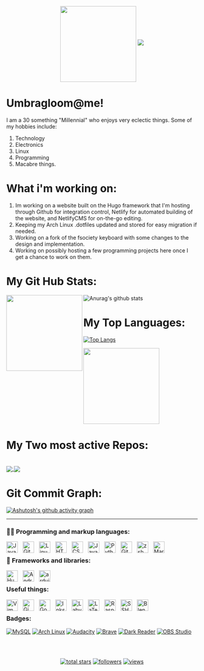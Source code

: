 <!-- Typing SVG by DenverCoder1 - https://github.com/DenverCoder1/readme-typing-svg -->
<p align="center">
<img src="https://media.giphy.com/media/37Uer6MbSlFgA/giphy.gif" width="200" height="200" align="center"/>
  <a href="https://github.com/DenverCoder1/readme-typing-svg"><img src="https://readme-typing-svg.demolab.com/?lines=Just%20a%20dude%20who%20likes%20tech%20stuff.;Enjoys%20coding.;Always%20learning%20new%20things;Enjoys%20the%20Macabre&font=Deja%20Vu&center=true&width=440&height=45&color=bd00ff&vCenter=true&size=22&pause=1000"></a>
</p>

# Umbragloom@me!
I am a 30 something "Millennial" who enjoys very eclectic things. Some of my hobbies include:

1. Technology
2. Electronics
3. Linux
4. Programming
5. Macabre things.

# What i'm working on:
1. Im working on a website built on the Hugo framework that I'm hosting through Github for integration control, Netlify for automated building of the website, and NetlifyCMS for on-the-go editing. 
2. Keeping my Arch Linux .dotfiles updated and stored for easy migration if needed. 
3. Working on a fork of the fsociety keyboard with some changes to the design and implementation. 
4. Working on possibly hosting a few programming projects here once I get a chance to work on them.

# My Git Hub Stats:
![Anurag's github stats](https://github-readme-stats.vercel.app/api?username=Umbragloom&show_icons=true&bg_color=000b1e&title_color=00ff00&icon_color=0abdc6&text_color=bd00ff&border_color=00ff00&h&border_radius=20&include_all_commits=true) <img src="https://media.giphy.com/media/YrTXcn2uKFbJvVvJgY/giphy.gif" width="200" height="200" align="left">

# My Top Languages:
[![Top Langs](https://github-readme-stats.vercel.app/api/top-langs/?username=anuraghazra&layout=compact&show_icons=true&bg_color=000b1e&title_color=00ff00&icon_color=0abdc6&text_color=bd00ff&border_color=00ff00&h&border_radius=20&include_all_commits=true&hide=javascript&card_width=500)](https://github.com/anuraghazra/github-readme-stats) 

<img src="https://media.giphy.com/media/1DKVMPqxI3CO1VZmX1/giphy.gif" width="200" height="200" align="center"/>

<br>

# My Two most active Repos:

<br>

<a href="https://github.com/Mathie-Josh/Arch_laptop">
  <img align="center" src="https://github-readme-stats.vercel.app/api/pin/?username=Umbragloom&repo=Arch_laptop&show_icons=true&bg_color=000b1e&title_color=00ff00&icon_color=0abdc6&text_color=bd00ff&border_color=00ff00&h&border_radius=20&show_owner=true" />
</a>
<a href="https://github.com/Mathie-Josh/website">
  <img align="center" src="https://github-readme-stats.vercel.app/api/pin/?username=Umbragloom&repo=website&show_icons=true&bg_color=000b1e&title_color=00ff00&icon_color=0abdc6&text_color=bd00ff&border_color=00ff00&h&border_radius=20&show_owner=true" />
</a>

# Git Commit Graph: 
[![Ashutosh's github activity graph](https://github-readme-activity-graph.vercel.app/graph?username=Umbragloom&bg_color=000b1e&color=00ff00&line=d300c4&point=0abdc6&title_color=00ff00&area=true&area_color=00ff00&hide_border=false&)](https://github.com/ashutosh00710/github-readme-activity-graph)

---

### 👨‍💻 Programming and markup languages:

<img align="left" alt="Java" width="30px" style="padding-right:10px;" src="https://cdn.jsdelivr.net/gh/devicons/devicon/icons/java/java-original.svg"/>
<img align="left" alt="Git" width="30px" style="padding-right:10px;" src="https://cdn.jsdelivr.net/gh/devicons/devicon/icons/git/git-original.svg" />
<img align="left" alt="Linux" width="30px" style="padding-right:10px;" src="https://cdn.jsdelivr.net/gh/devicons/devicon/icons/linux/linux-original.svg" />
<img align="left" alt="HTML" width="30px" style="padding-right:10px;" src="https://cdn.jsdelivr.net/gh/devicons/devicon/icons/html5/html5-plain.svg" />
<img align="left" alt="CSS" width="30px" style="padding-right:10px;" src="https://cdn.jsdelivr.net/gh/devicons/devicon/icons/css3/css3-plain.svg" />
<img align="left" alt="JavaScript" width="30px" style="padding-right:10px;" src="https://cdn.jsdelivr.net/gh/devicons/devicon/icons/javascript/javascript-plain.svg" />
<img align="left" alt="Python" width="30px" style="padding-right:10px;" src="https://cdn.jsdelivr.net/gh/devicons/devicon/icons/python/python-plain.svg" />
<img align="left" alt="GitHub" width="30px" style="padding-right:10px;" src="https://cdn.jsdelivr.net/gh/devicons/devicon/icons/github/github-original.svg" />
<img align="left" alt="zsh" width="30px" style="padding-right:10px;" src="https://cdn.jsdelivr.net/gh/devicons/devicon/icons/bash/bash-original.svg" />
<img align="left" alt="Markdown" width="30px" style="padding-right:10px;" src="https://cdn.jsdelivr.net/gh/devicons/devicon/icons/markdown/markdown-original.svg" />

<br>

### 🧰 Frameworks and libraries:

<img align="left" alt="Hugo" width="30px" style="padding-right:10px;" src="https://cdn.jsdelivr.net/gh/devicons/devicon/icons/hugo/hugo-original.svg" />
<img align="left" alt="Android" width="30px" style="padding-right:10px;" src="https://cdn.jsdelivr.net/gh/devicons/devicon/icons/android/android-original-wordmark.svg" />
<img align="left" alt="arduino" width="30px" style="padding-right:10px;" src="https://cdn.jsdelivr.net/gh/devicons/devicon/icons/arduino/arduino-original-wordmark.svg" />

<br>

### Useful things:
<img align="left" alt="Vim" width="30px" style="padding-right:10px;" src="https://cdn.jsdelivr.net/gh/devicons/devicon/icons/vim/vim-original.svg" />
<img align="left" alt="Gimp" width="30px" style="padding-right:10px;" src="https://cdn.jsdelivr.net/gh/devicons/devicon/icons/gimp/gimp-original.svg" />
<img align="left" alt="Godot" width="30px" style="padding-right:10px;" src="https://cdn.jsdelivr.net/gh/devicons/devicon/icons/godot/godot-original.svg" />
<img align="left" alt="Inkscape" width="30px" style="padding-right:10px;" src="https://cdn.jsdelivr.net/gh/devicons/devicon/icons/inkscape/inkscape-original.svg" />
<img align="left" alt="Labview" width="30px" style="padding-right:10px;" src="https://cdn.jsdelivr.net/gh/devicons/devicon/icons/labview/labview-original.svg" />
<img align="left" alt="LaTeX" width="30px" style="padding-right:10px;" src="https://cdn.jsdelivr.net/gh/devicons/devicon/icons/latex/latex-original.svg" />
<img align="left" alt="Raspberry Pi" width="30px" style="padding-right:10px;" src="https://cdn.jsdelivr.net/gh/devicons/devicon/icons/raspberrypi/raspberrypi-original.svg" />
<img align="left" alt="SSH" width="30px" style="padding-right:10px;" src="https://cdn.jsdelivr.net/gh/devicons/devicon/icons/ssh/ssh-original-wordmark.svg" />
<img align="left" alt="Blender" width="30px" style="padding-right:10px;" src="https://cdn.jsdelivr.net/gh/devicons/devicon/icons/blender/blender-original.svg" />

<br>

### Badges:
<a href="#"><img alt="MySQL" src="https://img.shields.io/badge/MySQL-00f.svg?logo=mysql&logoColor=white"></a>
 <a href="#"><img alt="Arch Linux" src="https://img.shields.io/badge/Arch%20Linux-1793D1.svg?logo=arch-linux&logoColor=white"></a>
 <a href="#"><img alt="Audacity" src="https://img.shields.io/badge/-Audacity-0000CC?logo=audacity&logoColor=white"></a>
<a href="#"><img alt="Brave" src="https://img.shields.io/badge/-Brave-FB542B?logo=brave&logoColor=white"></a>
 <a href="#"><img alt="Dark Reader" src="https://img.shields.io/badge/-Dark%20Reader-141E24?logo=dark-reader&logoColor=white"></a>
 <a href="#"><img alt="OBS Studio" src="https://img.shields.io/badge/-OBS-302E31?logo=obs-studio&logoColor=white"></a>
 
 
<br>
<br>

<!-- Social badges section -->
<!-- Badges with custom icons - https://github.com/DenverCoder1/custom-icon-badges -->
<!-- View counter - https://github.com/DenverCoder1/Simple-View-Counter -->
<p align="center">
 
 
  <a href="https://github.com/umbragloom?tab=repositories&sort=stargazers">
    <img alt="total stars" title="Total stars on GitHub" src="https://custom-icon-badges.demolab.com/github/stars/Umbragloom?color=55960c&style=for-the-badge&labelColor=488207&logo=star"/></a>
  <a href="https://github.com/Umbragloom?tab=followers">
    <img alt="followers" title="Follow me on Github" src="https://custom-icon-badges.demolab.com/github/followers/Umbragloom?color=236ad3&labelColor=1155ba&style=for-the-badge&logo=person-add&label=Follow&logoColor=white"/></a>
  <a href="https://github.com/Umbragloom?tab=Simple-View-Counter">
    <img alt="views" title="GitHub profile views" src="https://freshidea.com/jonah/app/DenverCoder1-profile-views"/></a>
</p>
